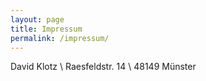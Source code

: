 ```yaml
---
layout: page
title: Impressum
permalink: /impressum/
---
```


David Klotz \\
Raesfeldstr. 14 \\
48149 Münster
